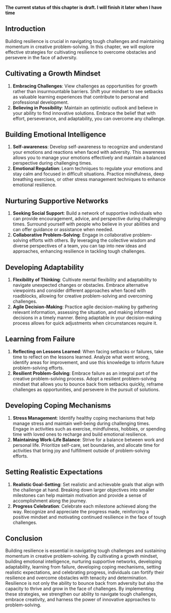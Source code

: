 **The current status of this chapter is draft. I will finish it later when I have time**

Introduction
------------

Building resilience is crucial in navigating tough challenges and maintaining momentum in creative problem-solving. In this chapter, we will explore effective strategies for cultivating resilience to overcome obstacles and persevere in the face of adversity.

Cultivating a Growth Mindset
----------------------------

1. **Embracing Challenges**: View challenges as opportunities for growth rather than insurmountable barriers. Shift your mindset to see setbacks as valuable learning experiences that contribute to personal and professional development.
2. **Believing in Possibility**: Maintain an optimistic outlook and believe in your ability to find innovative solutions. Embrace the belief that with effort, perseverance, and adaptability, you can overcome any challenge.

Building Emotional Intelligence
-------------------------------

1. **Self-awareness**: Develop self-awareness to recognize and understand your emotions and reactions when faced with adversity. This awareness allows you to manage your emotions effectively and maintain a balanced perspective during challenging times.
2. **Emotional Regulation**: Learn techniques to regulate your emotions and stay calm and focused in difficult situations. Practice mindfulness, deep breathing exercises, or other stress management techniques to enhance emotional resilience.

Nurturing Supportive Networks
-----------------------------

1. **Seeking Social Support**: Build a network of supportive individuals who can provide encouragement, advice, and perspective during challenging times. Surround yourself with people who believe in your abilities and can offer guidance or assistance when needed.
2. **Collaborative Problem-Solving**: Engage in collaborative problem-solving efforts with others. By leveraging the collective wisdom and diverse perspectives of a team, you can tap into new ideas and approaches, enhancing resilience in tackling tough challenges.

Developing Adaptability
-----------------------

1. **Flexibility of Thinking**: Cultivate mental flexibility and adaptability to navigate unexpected changes or obstacles. Embrace alternative viewpoints and consider different approaches when faced with roadblocks, allowing for creative problem-solving and overcoming challenges.
2. **Agile Decision-Making**: Practice agile decision-making by gathering relevant information, assessing the situation, and making informed decisions in a timely manner. Being adaptable in your decision-making process allows for quick adjustments when circumstances require it.

Learning from Failure
---------------------

1. **Reflecting on Lessons Learned**: When facing setbacks or failures, take time to reflect on the lessons learned. Analyze what went wrong, identify areas for improvement, and use this knowledge to inform future problem-solving efforts.
2. **Resilient Problem-Solving**: Embrace failure as an integral part of the creative problem-solving process. Adopt a resilient problem-solving mindset that allows you to bounce back from setbacks quickly, reframe challenges as opportunities, and persevere in the pursuit of solutions.

Developing Coping Mechanisms
----------------------------

1. **Stress Management**: Identify healthy coping mechanisms that help manage stress and maintain well-being during challenging times. Engage in activities such as exercise, mindfulness, hobbies, or spending time with loved ones to recharge and build emotional resilience.
2. **Maintaining Work-Life Balance**: Strive for a balance between work and personal life. Prioritize self-care, set boundaries, and allocate time for activities that bring joy and fulfillment outside of problem-solving efforts.

Setting Realistic Expectations
------------------------------

1. **Realistic Goal-Setting**: Set realistic and achievable goals that align with the challenge at hand. Breaking down larger objectives into smaller milestones can help maintain motivation and provide a sense of accomplishment along the journey.
2. **Progress Celebration**: Celebrate each milestone achieved along the way. Recognize and appreciate the progress made, reinforcing a positive mindset and motivating continued resilience in the face of tough challenges.

Conclusion
----------

Building resilience is essential in navigating tough challenges and sustaining momentum in creative problem-solving. By cultivating a growth mindset, building emotional intelligence, nurturing supportive networks, developing adaptability, learning from failure, developing coping mechanisms, setting realistic expectations, and celebrating progress, individuals can fortify their resilience and overcome obstacles with tenacity and determination. Resilience is not only the ability to bounce back from adversity but also the capacity to thrive and grow in the face of challenges. By implementing these strategies, we strengthen our ability to navigate tough challenges, embrace creativity, and harness the power of innovative approaches to problem-solving.
